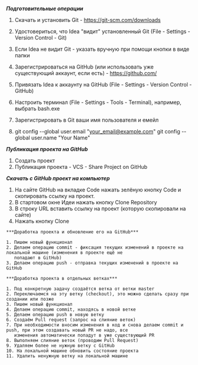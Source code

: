 ***Подготовительные операции***

1. Скачать и установить Git - https://git-scm.com/downloads
2. Удостовериться, что Idea "видит" установленный Git (File - Settings - Version Control - Git)
3. Если Idea не видит Git - указать вручную при помощи кнопки в виде папки
4. Зарегистрироваться на GitHub (или использовать уже существующий аккаунт, если есть) - https://github.com/
5. Привязать Idea к аккаунту на GitHub (File - Settings - Version Control - GitHub)
6. Настроить терминал (File - Settings - Tools - Terminal), например, выбрать bash.exe
7. Зарегистрировать в Git ваши имя пользователя и емейл

8. git config --global user.email "your_email@example.com" 
   git config --global user.name "Your Name"


***Публикация проекта на GitHub***

1. Создать проект
2. Публикация проекта - VCS - Share Project on GitHub

***Скачать с GitHub проект на компьютер***

1. На сайте GitHub на вкладке Code нажать зелёную кнопку Code и скопировать ссылку на проект.
2. В стартовом окне Идеи нажать кнопку Clone Repository
3. В строку URL вставить ссылку на проект (которую скопировали на сайте)
4. Нажать кнопку Clone
```
***Доработка проекта и обновление его на GitHub***

1. Пишем новый функционал
2. Делаем операцию commit - фиксация текущих изменений в проекте на локальной машине (изменения в проекте ещё не
   попадают в GitHub)
3. Делаем операцию push - отправка текущих изменений в проекте на GitHub

***Доработка проекта в отдельных ветках***

1. Под конкретную задачу создаётся ветка от ветки master
2. Переключаемся на эту ветку (checkout), это можно сделать сразу при создании или позже
3. Пишем новый функционал
4. Делаем операцию commit, находясь в новой ветке
5. Делаем операцию push в новую ветку
6. Создаём Pull request (запрос на слияние веток)
7. При необходимости вносим изменения в код и снова делаем commit и push, при этом создавать новый PR не надо, все
   изменения автоматически попадут в уже существующий PR
8. Выполняем слияние веток (проводим Pull Request)
9. Удаляем более не нужную ветку с GitHub
10. На локальной машине обновить состояние проекта
11. Удалить ненужную ветку на локальной машине
```